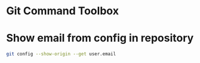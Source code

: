 # Git Command Toolbox

# Show email from config in repository

```bash
git config --show-origin --get user.email
```
